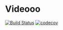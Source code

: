 # Videooo
[![Build Status](https://travis-ci.org/wisnia/Videooo.svg?branch=master)](https://travis-ci.org/wisnia/Videooo)
[![codecov](https://codecov.io/gh/wisnia/Videooo/branch/master/graph/badge.svg)](https://codecov.io/gh/wisnia/Videooo)